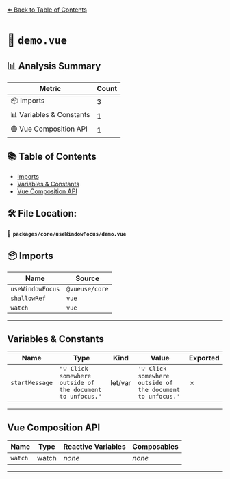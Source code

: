 [⬅️ Back to Table of Contents](../../../index.md)

# 📄 `demo.vue`

## 📊 Analysis Summary

| Metric | Count |
|--------|-------|
| 📦 Imports | 3 |
| 📊 Variables & Constants | 1 |
| 🟢 Vue Composition API | 1 |

## 📚 Table of Contents

- [Imports](#imports)
- [Variables & Constants](#variables-constants)
- [Vue Composition API](#vue-composition-api)

## 🛠️ File Location:
📂 **`packages/core/useWindowFocus/demo.vue`**

## 📦 Imports

| Name | Source |
|------|--------|
| `useWindowFocus` | `@vueuse/core` |
| `shallowRef` | `vue` |
| `watch` | `vue` |


---

## Variables & Constants

| Name | Type | Kind | Value | Exported |
|------|------|------|-------|----------|
| `startMessage` | `"💡 Click somewhere outside of the document to unfocus."` | let/var | `'💡 Click somewhere outside of the document to unfocus.'` | ✗ |


---

## Vue Composition API

| Name | Type | Reactive Variables | Composables |
|------|------|-------------------|-------------|
| `watch` | watch | *none* | *none* |


---